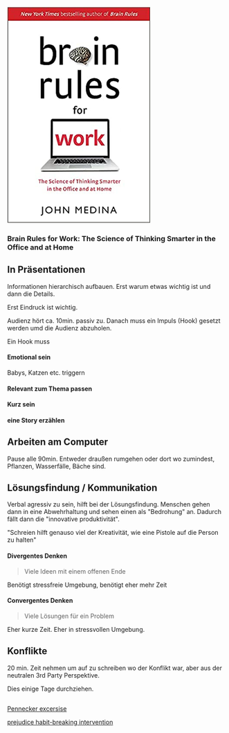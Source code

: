 ![cover](cover.jpg)

### Brain Rules for Work: The Science of Thinking Smarter in the Office and at Home

## In Präsentationen
Informationen hierarchisch aufbauen. 
Erst warum etwas wichtig ist und dann die Details.

Erst Eindruck ist wichtig.

Audienz hört ca. 10min. passiv zu.
Danach muss ein Impuls (Hook) gesetzt werden umd die Audienz abzuholen.

Ein Hook muss

#### Emotional sein
Babys, Katzen etc. triggern

#### Relevant zum Thema passen

#### Kurz sein

#### eine Story erzählen

## Arbeiten am Computer
Pause alle 90min.
Entweder draußen rumgehen oder dort wo zumindest, Pflanzen, Wasserfälle, Bäche sind.

## Lösungsfindung / Kommunikation
Verbal agressiv zu sein, hilft bei der Lösungsfindung.
Menschen gehen dann in eine Abwehrhaltung und sehen einen als "Bedrohung" an.
Dadurch fällt dann die "innovative produktivität". 

"Schreien hilft genauso viel der Kreativität, wie eine Pistole auf die Person zu halten"

#### Divergentes Denken
> Viele Ideen mit einem offenen Ende 

Benötigt stressfreie Umgebung, benötigt eher mehr Zeit 


#### Convergentes Denken
> Viele Lösungen für ein Problem

Eher kurze Zeit. Eher in stressvollen Umgebung. 

## Konflikte

20 min. Zeit nehmen um auf zu schreiben wo der Konflikt war, aber aus der neutralen 3rd Party Perspektive.

Dies einige Tage durchziehen.

## 
[Pennecker excersise](https://www.google.com/search?q=Pennebaker+exercise)

[prejudice habit-breaking intervention](https://www.google.com/search?q=prejudice+habit-breaking+intervention)
